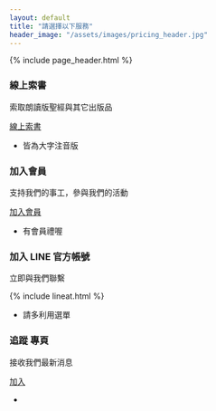 ```yaml
---
layout: default
title: "請選擇以下服務"
header_image: "/assets/images/pricing_header.jpg"
---
```


{% include page_header.html %}

<section class="services-pricing-area priceing-page">
    <div class="container">
        <div class="row no-gutters justify-content-center">
            <div class="col-lg-12">
                <div class="row no-gutters justify-content-center">
                    <div class="col-lg-3 col-md-6 col-sm-9">
                        <div class="pricing-item white-bg mt-30 text-center">
                            <h3 class="title">線上索書</h3>
                            <p>索取朗讀版聖經與其它出版品</p>
                            <a class="main-btn" href="https://bit.ly/%E9%98%BF%E7%88%BE%E6%B3%95%E7%B4%A2%E6%9B%B8%E8%A1%A8%E5%96%AE">
                                <i class="far fa-books"></i>  線上索書</a>
                            <ul>
                                <li>皆為大字注音版</li>
                            </ul>
<!--
                            <span><span>$</span> 25.99</span>
-->
                        </div>
                    </div>
                    <div class="col-lg-3 col-md-6 col-sm-9">
                        <div class="pricing-item white-bg mt-30 text-center">
                            <h3 class="title">加入會員</h3>
                            <p>支持我們的事工，參與我們的活動</p>
                            <a class="main-btn main-btn-2" href="https://forms.gle/on7d3E3XyGYEJaeZ8">
                                <i class="fal fa-user"></i>  加入會員</a>
                            <ul>
                                <li>有會員禮喔</li>
                            </ul>
                        </div>
                    </div>
                    <div class="col-lg-3 col-md-6 col-sm-9">
                        <div class="pricing-item white-bg mt-30 text-center">
                            <h3 class="title">加入 LINE 官方帳號</h3>
                            <p>立即與我們聯繫</p>
                            {% include lineat.html %}
                            <ul>
                                <li>請多利用選單</li>
                            </ul>
                        </div>
                    </div>
                    <div class="col-lg-3 col-md-6 col-sm-9">
                        <div class="pricing-item white-bg mt-30 text-center">
                            <h3 class="title">追蹤 <i class="fab fa-facebook-square"></i> 專頁</h3>
                            <p>接收我們最新消息</p>
                            <a class="main-btn" href="https://www.facebook.com/alphachildrenscripturerecitingassociation/">
                                <i class="fab fa-facebook-square"></i>  加入</a>
                            <ul>
                                <li></li>
                            </ul>
                        </div>
                    </div>
                </div>
            </div>
        </div>
    </div>
</section>
